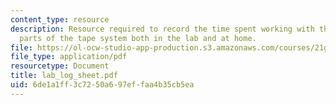 ```yaml
---
content_type: resource
description: Resource required to record the time spent working with the different
  parts of the tape system both in the lab and at home.
file: https://ol-ocw-studio-app-production.s3.amazonaws.com/courses/21g-402-german-ii-spring-2005/6de1a1ff3c7250a697effaa4b35cb5ea_lab_log_sheet.pdf
file_type: application/pdf
resourcetype: Document
title: lab_log_sheet.pdf
uid: 6de1a1ff-3c72-50a6-97ef-faa4b35cb5ea
---
```

